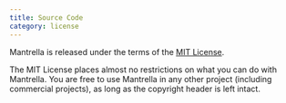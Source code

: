 ```yaml
---
title: Source Code
category: license
---
```


Mantrella is released under the terms of the [MIT License](http://opensource.org/licenses/MIT).

The MIT License places almost no restrictions on what you can do with Mantrella. You are free to use Mantrella in any other project (including commercial projects), as long as the copyright header is left intact.